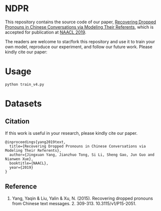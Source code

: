 # NDPR
This repository contains the source code of our paper, [Recovering Dropped Pronouns in Chinese Conversations via Modeling Their Referents](https://google.com), which is accepted for publication at [NAACL 2019](http://naacl2019.org/).

The readers are welcome to star/fork this repository and use it to train your own model, reproduce our experiment, and follow our future work. Please kindly cite our paper:

# Usage
```
python train_v4.py 
```

# Datasets

## Citation
If this work is useful in your research, please kindly cite our paper.
```
@inproceedings{yang2019text,
  title={Recovering Dropped Pronouns in Chinese Conversations via Modeling Their Referents},
  author={Jingxuan Yang, Jianzhuo Tong, Si Li, Sheng Gao, Jun Guo and Nianwen Xue},
  booktitle={NAACL},
  year={2019}
}
```

## Reference
1. Yang, Yaqin & Liu, Yalin & Xu, N. (2015). Recovering dropped pronouns from Chinese text messages. 2. 309-313. 10.3115/v1/P15-2051. 

